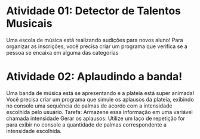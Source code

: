 # Atividade 01: Detector de Talentos Musicais 

Uma escola de música está realizando audições para novos aluno! Para organizar as inscrições, você precisa criar um programa que verifica se a pessoa se encaixa em alguma das categorias 

# Atividade 02: Aplaudindo a banda!
Uma banda de música está se apresentando e a plateia está super animada! Você precisa criar um programa que simule os aplausos da plateia, exibindo no console uma sequência de palmas de acordo com a intensidade escolhida pelo usuário.
Tarefa:
Armazene essa informação em uma variável chamada intensidade
Gerar os aplausos: Utilize um laço de repetição for para exibir no console a quantidade de palmas correspondente a intensidade escolhida.
